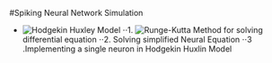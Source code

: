 #Spiking Neural Network Simulation
* ![Hodgekin Huxley Model](https://en.wikipedia.org/wiki/Hodgkin–Huxley_model)
⋅⋅1. ![Runge-Kutta Method](https://en.wikipedia.org/wiki/Runge–Kutta_methods) for solving differential equation 
⋅⋅2. Solving simplified Neural Equation
⋅⋅3 .Implementing a single neuron in Hodgekin Huxlin Model

